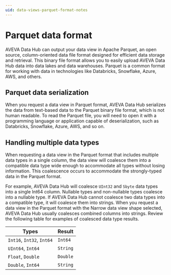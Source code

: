 ```yaml
---
uid: data-views-parquet-format-notes
---
```


# Parquet data format

AVEVA Data Hub can output your data view in Apache Parquet, an open source, column-oriented data file format designed for efficient data storage and retrieval. This binary file format allows you to easily upload AVEVA Data Hub data into data lakes and data warehouses. Parquet is a common format for working with data in technologies like Databricks, Snowflake, Azure, AWS, and others.

## Parquet data serialization

When you request a data view in Parquet format, AVEVA Data Hub serializes the data from text-based data to the Parquet binary file format, which is not human readable. To read the Parquet file, you will need to open it with a programming language or application capable of deserialization, such as Databricks, Snowflake, Azure, AWS, and so on.

## Handling multiple data types

When requesting a data view in the Parquet format that includes multiple data types in a single column, the data view will coalesce them into a compatible data type wide enough to accommodate all types without losing information. This coalescence occurs to accommodate the strongly-typed data in the Parquet format.

For example, AVEVA Data Hub will coalesce `UInt32` and `Sbyte` data types into a single Int64 column. Nullable types and non-nullable types coalesce into a nullable type. If AVEVA Data Hub cannot coalesce two data types into a compatible type, it will coalesce them into strings. When you request a data view in the Parquet format with the Narrow data view shape selected, AVEVA Data Hub usually coalesces combined columns into strings. Review the following table for examples of coalesced data type results.

| Types                     | Result   |
|---------------------------|----------|
| `Int16`, `Int32`, `Int64` | `Int64`  |
| `UInt64`, `Int64`         | `String` |
| `Float`, `Double`         | `Double` |
| `Double`, `Int64`         | `String` |
